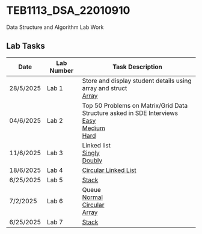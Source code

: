 # TEB1113_DSA_22010910
Data Structure and Algorithm Lab Work

## Lab Tasks
| Date       | Lab Number | Task Description                    |
|------------|------------|-------------------------------------|
| 28/5/2025 | Lab 1      | Store and display student details using array and struct <br> [Array](LAB_1/22010910_Adam_L1.cpp)      |
| 04/6/2025 | Lab 2      | Top 50 Problems on Matrix/Grid Data Structure asked in SDE Interviews <br> [Easy](LAB_2/22010910_Adam_L2(Easy).cpp) <br> [Medium](LAB_2/22010910_Adam_L2(Medium).cpp) <br> [Hard](LAB_2/22010910_Adam_L2(Hard).cpp)     |
| 11/6/2025 | Lab 3      | Linked list <br> [Singly](LAB_3/22010910_Adam_L3.1.cpp) <br> [Doubly](LAB_3/22010910_Adam_L3.2.cpp)|
| 18/6/2025 | Lab 4      | [Circular Linked List](LAB_4/22010910_Adam_L4.cpp) |
| 6/25/2025 | Lab 5      | [Stack](LAB_5/22010910_Adam_L5.cpp)|
| 7/2/2025 | Lab 6      | Queue <br>[Normal](LAB_6/22010910_Adam_L6.3.cpp) <br> [Circular](LAB_6/22010910_Adam_L6.2.cpp) <br> [Array](LAB_6/22010910_Adam_L6.1.cpp)|
| 6/25/2025 | Lab 7      | [Stack](LAB_7/Adam22010910_Lab7.cpp)|
